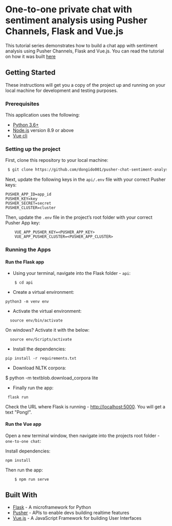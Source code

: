 # One-to-one private chat with sentiment analysis using Pusher Channels, Flask and Vue.js

This tutorial series demonstrates how to build a chat app with sentiment analysis using Pusher Channels, Flask and Vue.js. You can read the tutorial on how it was built [here]()

## Getting Started

These instructions will get you a copy of the project up and running on your local machine for development and testing purposes.

### Prerequisites

This application uses the following:

- [Python 3.6+](https://www.python.org/)
- [Node.js](https://nodejs.org/) version 8.9 or above
- [Vue cli](https://cli.vuejs.org/guide/installation.html)

### Setting up the project

First, clone this repository to your local machine:

```sh
 $ git clone https://github.com/dongido001/pusher-chat-sentiment-analysis.git
```

Next, update the following keys in the `api/.env` file with your correct Pusher keys:

```
PUSHER_APP_ID=app_id
PUSHER_KEY=key
PUSHER_SECRET=secret
PUSHER_CLUSTER=cluster
```

Then, update the `.env` file in the project’s root folder with your correct Pusher App key:

```
    VUE_APP_PUSHER_KEY=<PUSHER_APP_KEY>
    VUE_APP_PUSHER_CLUSTER=<PUSHER_APP_CLUSTER>
```

### Running the Apps

#### Run the Flask app

- Using your terminal, navigate into the Flask folder - `api`:

```
    $ cd api
```

- Create a virtual environment:

```
python3 -m venv env
```

- Activate the virtual environment:

```
  source env/bin/activate
```

On windows? Activate it with the below:

```
  source env/Scripts/activate
```

- Install the dependencies:

```
pip install -r requirements.txt
```

- Download NLTK corpora:

$ python -m textblob.download_corpora lite

- Finally run the app:

```
 flask run
```

Check the URL where Flask is running - [http://localhost:5000](http://localhost:5000). You will get a text "Pong!".

#### Run the Vue app

Open a new terminal window, then navigate into the projects root folder - `one-to-one chat`:

Install dependencies:

```
npm install
```

Then run the app:

```
    $ npm run serve
```

## Built With

- [Flask](http://flask.pocoo.org/) - A microframework for Python
- [Pusher](https://pusher.com/) - APIs to enable devs building realtime features
- [Vue.js](https://vuejs.org/) - A JavaScript Framework for building User Interfaces
